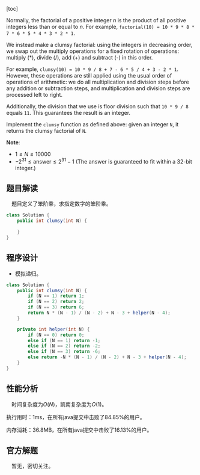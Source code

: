 [toc]

Normally, the factorial of a positive integer $n$ is the product of all positive integers less than or equal to $n$.  For example, `factorial(10) = 10 * 9 * 8 * 7 * 6 * 5 * 4 * 3 * 2 * 1`.

We instead make a clumsy factorial: using the integers in decreasing order, we swap out the multiply operations for a fixed rotation of operations: multiply (*), divide (/), add (+) and subtract (-) in this order.

For example, `clumsy(10) = 10 * 9 / 8 + 7 - 6 * 5 / 4 + 3 - 2 * 1`.  However, these operations are still applied using the usual order of operations of arithmetic: we do all multiplication and division steps before any addition or subtraction steps, and multiplication and division steps are processed left to right.

Additionally, the division that we use is floor division such that `10 * 9 / 8` equals `11`.  This guarantees the result is an integer.

Implement the `clumsy` function as defined above: given an integer `N`, it returns the clumsy factorial of `N`.



**Note**:

* $1 \le N \le 10000$
* $-2^{31} \le \text{answer} \le 2^{31} - 1$  (The answer is guaranteed to fit within a 32-bit integer.)



## 题目解读

&emsp;题目定义了笨阶乘，求指定数字的笨阶乘。

```java
class Solution {
    public int clumsy(int N) {
        
    }
}
```

## 程序设计

* 模拟递归。

```java
class Solution {
    public int clumsy(int N) {
        if (N == 1) return 1;
        if (N == 2) return 2;
        if (N == 3) return 6;
        return N * (N - 1) / (N - 2) + N - 3 + helper(N - 4);
    }

    private int helper(int N) {
        if (N == 0) return 0;
        else if (N == 1) return -1;
        else if (N == 2) return -2;
        else if (N == 3) return -6;
        else return -N * (N - 1) / (N - 2) + N - 3 + helper(N - 4);
    }
}
```

## 性能分析

&emsp;时间复杂度为$O(N)$，凯南复杂度为$O(1)$。

执行用时：1ms，在所有java提交中击败了84.85%的用户。

内存消耗：36.8MB，在所有java提交中击败了16.13%的用户。

## 官方解题

&emsp;暂无，密切关注。